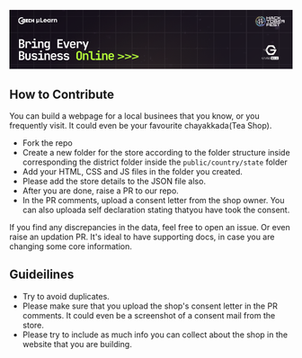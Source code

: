 ![Repo Banner](public/helpers/repo-banner.png)

## How to Contribute
You can build a webpage for a local businees that you know, or you frequently visit. It could even be your favourite chayakkada(Tea Shop).

- Fork the repo 
- Create a new folder for the store according to the folder structure inside corresponding the district folder inside the `public/country/state` folder
- Add your HTML, CSS and JS files in the folder you created.
- Please add the store details to the JSON file also.
- After you are done, raise a PR to our repo.
- In the PR comments, upload a consent letter from the shop owner. You can also uploada self declaration stating thatyou have took the consent.

If you find any discrepancies in the data, feel free to open an issue. Or even raise an updation PR. It's ideal to have supporting docs, in case you are changing some core information.

## Guideilines
- Try to avoid duplicates.
- Please make sure that you upload the shop's consent letter in the PR comments. It could even be a screenshot of a consent mail from the store.
- Please try to include as much info you can collect about the shop in the website that you are building.
